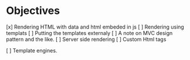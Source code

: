 # Objectives 

[x] Rendering HTML with data and html embeded in js
[ ] Rendering using templats
[ ] Putting the templates externaly
[ ] A note on MVC design pattern and the like.
[ ] Server side rendering
[ ] Custom Html tags

[ ] Template engines.

